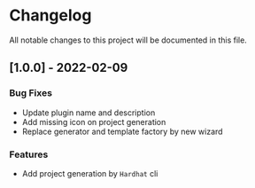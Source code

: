 # Changelog
All notable changes to this project will be documented in this file.

## [1.0.0] - 2022-02-09

### Bug Fixes

- Update plugin name and description
- Add missing icon on project generation
- Replace generator and template factory by new wizard

### Features

- Add project generation by `Hardhat` cli

<!-- generated by git-cliff -->
